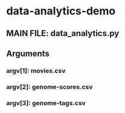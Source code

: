 # data-analytics-demo

## MAIN FILE: data_analytics.py
## Arguments
### argv[1]: movies.csv
### argv[2]: genome-scores.csv
### argv[3]: genome-tags.csv
